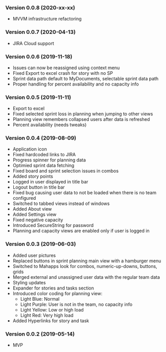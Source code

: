 ### Version 0.0.8 (2020-xx-xx)
 * MVVM infrastructure refactoring

### Version 0.0.7 (2020-04-13)
 * JIRA Cloud support

### Version 0.0.6 (2019-11-18)
 * Issues can now be reassigned using context menu
 * Fixed Export to excel crash for story with no SP
 * Sprint data path default to MyDocuments, selectable sprint data path
 * Proper handling for percent availability and no capacity info

### Version 0.0.5 (2019-11-11)
 * Export to excel
 * Fixed selected sprint loss in planning when jumping to other views
 * Planning view remembers collapsed users after data is refreshed
 * Percent availability (needs tweaks) 
 
### Version 0.0.4 (2019-08-09)
 * Application icon
 * Fixed hardcoded links to JIRA 
 * Progress spinner for planning data
 * Optimied sprint data fetching 
 * Fixed board and sprint selection issues in combos
 * Added story points
 * Logged in user displayed in title bar
 * Logout button in title bar
 * Fixed bug causing user data to not be loaded when there is no team configured
 * Switched to tabbed views instead of windows
 * Added About view
 * Added Settings view
 * Fixed negative capacity
 * Introduced SecureString for password
 * Planning and capacity views are enabled only if user is logged in
 
### Version 0.0.3 (2019-06-03)
 * Added user pictures
 * Replaced buttons in sprint planning main view with a hamburger menu
 * Switched to Mahapps look for combos, numeric-up-downs, buttons, grids
 * Merged external and unassigned user data with the regular team data
 * Styling updates
 * Expander for stories and tasks section
 * Introduced color coding for planning view:
   * Light Blue: Normal
   * Light Purple: User is not in the team, no capacity info
   * Light Yellow: Low or high load
   * Light Red: Very high load
 * Added Hyperlinks for story and task
### Version 0.0.2 (2019-05-14)
 * MVP
